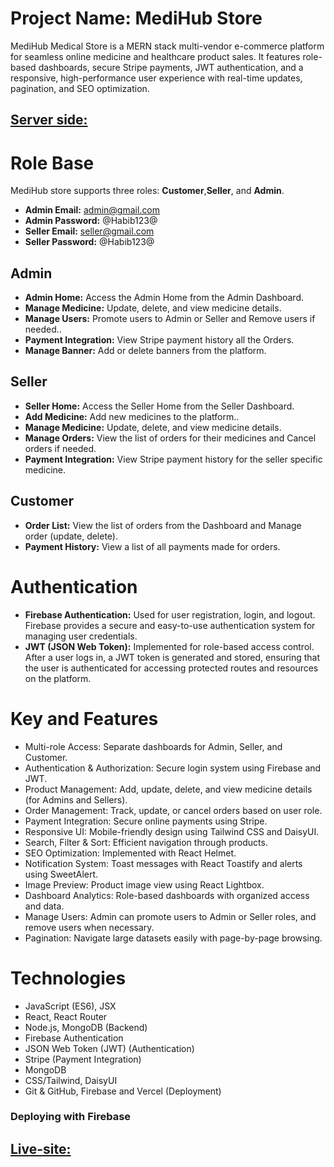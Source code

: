 # Project Name: MediHub Store
MediHub Medical Store is a MERN stack multi-vendor e-commerce platform for seamless online medicine and healthcare product sales. It features role-based dashboards, secure Stripe payments, JWT authentication, and a responsive, high-performance user experience with real-time updates, pagination, and SEO optimization.
## [Server side: ](https://github.com/ahasan2912/mediHub-server-side)
# Role Base
MediHub store supports three roles: **Customer**,**Seller**, and **Admin**.
- **Admin Email:** admin@gmail.com
- **Admin Password:** @Habib123@
- **Seller Email:** seller@gmail.com
- **Seller Password:** @Habib123@

## Admin
- **Admin Home:** Access the Admin Home from the Admin Dashboard.
- **Manage Medicine:** Update, delete, and view medicine details.
- **Manage Users:** Promote users to Admin or Seller and Remove users if needed..
- **Payment Integration:** View Stripe payment history all the Orders.
- **Manage Banner:** Add or delete banners from the platform.
    
## Seller
- **Seller Home:** Access the Seller Home from the Seller Dashboard.
- **Add Medicine:** Add new medicines to the platform..
- **Manage Medicine:** Update, delete, and view medicine details.
- **Manage Orders:** View the list of orders for their medicines and Cancel orders if needed.
- **Payment Integration:** View Stripe payment history for the seller specific medicine.

## Customer
- **Order List:** View the list of orders from the Dashboard and Manage order (update, delete).
- **Payment History:** View a list of all payments made for orders.

# Authentication
- **Firebase Authentication:** Used for user registration, login, and logout. Firebase provides a secure and easy-to-use authentication system for managing user credentials.
- **JWT (JSON Web Token):** Implemented for role-based access control. After a user logs in, a JWT token is generated and stored, ensuring that the user is authenticated for accessing protected routes and resources on the platform.

# Key and Features 
- Multi-role Access: Separate dashboards for Admin, Seller, and Customer.
- Authentication & Authorization: Secure login system using Firebase and JWT.
- Product Management: Add, update, delete, and view medicine details (for Admins and Sellers).
- Order Management: Track, update, or cancel orders based on user role.
- Payment Integration: Secure online payments using Stripe.
- Responsive UI: Mobile-friendly design using Tailwind CSS and DaisyUI.
- Search, Filter & Sort: Efficient navigation through products.
- SEO Optimization: Implemented with React Helmet.
- Notification System: Toast messages with React Toastify and alerts using SweetAlert.
- Image Preview: Product image view using React Lightbox.
- Dashboard Analytics: Role-based dashboards with organized access and data.
- Manage Users: Admin can promote users to Admin or Seller roles, and remove users when necessary.
- Pagination: Navigate large datasets easily with page-by-page browsing.




# Technologies
- JavaScript (ES6), JSX
- React, React Router
- Node.js, MongoDB (Backend)
- Firebase Authentication
- JSON Web Token (JWT) (Authentication)
- Stripe (Payment Integration)
- MongoDB
- CSS/Tailwind, DaisyUI
- Git & GitHub, Firebase and Vercel (Deployment)

### Deploying with Firebase
## [Live-site: ](https://medihub-fullstack.web.app/)
